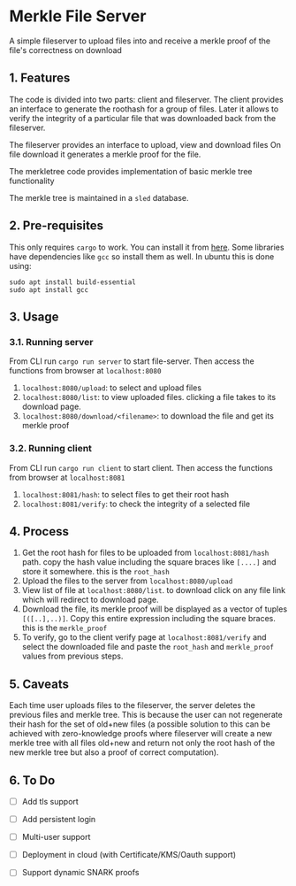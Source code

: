 # Merkle File Server

A simple fileserver to upload files into and receive a merkle proof of the file's correctness on download

## 1. Features

The code is divided into two parts: client and fileserver.
The client provides an interface to generate the roothash for a group of files.
Later it allows to verify the integrity of a particular file that was downloaded back from the fileserver.

The fileserver provides an interface to upload, view and download files
On file download it generates a merkle proof for the file.

The merkletree code provides implementation of basic merkle tree functionality

The merkle tree is maintained in a `sled` database.

## 2. Pre-requisites

This only requires `cargo` to work. You can install it from [here](https://www.rust-lang.org/learn/get-started). Some libraries have dependencies like `gcc` so install them as well. In ubuntu this is done using: 
```sudo apt update
sudo apt install build-essential
sudo apt install gcc
```

## 3. Usage


### 3.1. Running server

From CLI run ```cargo run server``` to start file-server. Then access the functions from browser at ```localhost:8080```

1. ```localhost:8080/upload```: to select and upload files
2. ```localhost:8080/list```: to view uploaded files. clicking a file takes to its download page.
3. ```localhost:8080/download/<filename>```: to download the file and get its merkle proof


### 3.2. Running client

From CLI run ```cargo run client``` to start client. Then access the functions from browser at ```localhost:8081```

1. ```localhost:8081/hash```: to select files to get their root hash
2. ```localhost:8081/verify```: to check the integrity of a selected file 

## 4. Process

1. Get the root hash for files to be uploaded from `localhost:8081/hash` path. copy the hash value including the square braces like `[....]` and store it somewhere. this is the `root_hash`
2. Upload the files to the server from `localhost:8080/upload`
3. View list of file at `localhost:8080/list`. to download click on any file link which will redirect to download page.
4. Download the file, its merkle proof will be displayed as a vector of tuples `[([..],..)]`. Copy this entire expression including the square braces. this is the `merkle_proof`
5. To verify, go to the client verify page at `localhost:8081/verify` and select the downloaded file and paste the `root_hash` and `merkle_proof` values from previous steps.

## 5. Caveats

Each time user uploads files to the fileserver, the server deletes the previous files and merkle tree. This is because the user can not regenerate their hash for the set of old+new files (a possible solution to this can be achieved with zero-knowledge proofs where fileserver will create a new merkle tree with all files old+new and return not only the root hash of the new merkle tree but also a proof of correct computation).

## 6. To Do

- [ ] Add tls support 
- [ ] Add persistent login
- [ ] Multi-user support
- [ ] Deployment in cloud (with Certificate/KMS/Oauth support)
- [ ] Support dynamic SNARK proofs

